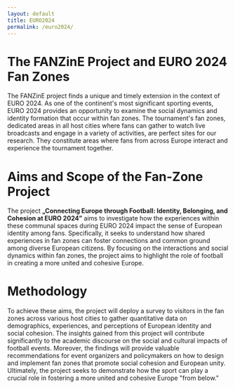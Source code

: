 ```yaml
---
layout: default
title: EURO2024
permalink: /euro2024/
---
```


# The FANZinE Project and EURO 2024 Fan Zones
The FANZinE project finds a unique and timely extension in the context of EURO 2024. As one of the continent's most significant sporting events, EURO 2024 provides an opportunity to examine the social dynamics and identity formation that occur within fan zones. The tournament's fan zones, dedicated areas in all host cities where fans can gather to watch live broadcasts and engage in a variety of activities, are perfect sites for our research. They constitute areas where fans from across Europe interact and experience the tournament together.

# Aims and Scope of the Fan-Zone Project
The project **„Connecting Europe through Football: Identity, Belonging, and Cohesion at EURO 2024”** aims to investigate how the experiences within these communal spaces during EURO 2024 impact the sense of European identity among fans. Specifically, it seeks to understand how shared experiences in fan zones can foster connections and common ground among diverse European citizens. By focusing on the interactions and social dynamics within fan zones, the project aims to highlight the role of football in creating a more united and cohesive Europe.

# Methodology
To achieve these aims, the project will deploy a survey to visitors in the fan zones across various host cities to gather quantitative data on demographics, experiences, and perceptions of European identity and social cohesion. The insights gained from this project will contribute significantly to the academic discourse on the social and cultural impacts of football events. Moreover, the findings will provide valuable recommendations for event organizers and policymakers on how to design and implement fan zones that promote social cohesion and European unity. Ultimately, the project seeks to demonstrate how the sport can play a crucial role in fostering a more united and cohesive Europe "from below."
